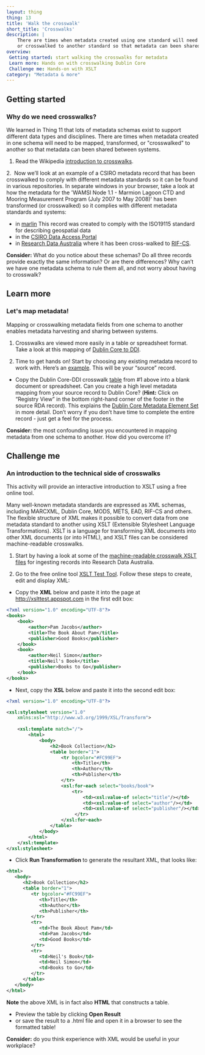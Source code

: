 ```yaml
---
layout: thing
thing: 13
title: 'Walk the crosswalk'
short_title: 'Crosswalks'
description: |
    There are times when metadata created using one standard will need to be transformed
    or crosswalked to another standard so that metadata can been shared between systems.
overview:
 Getting started: start walking the crosswalks for metadata
 Learn more: Hands on with crosswalking Dublin Core
 Challenge me: Hands-on with XSLT
category: "Metadata & more"
---
```

## Getting started
### Why do we need crosswalks?

We learned in Thing 11 that lots of metadata schemas exist to support
different data types and disciplines. There are times when metadata
created in one schema will need to be mapped, transformed, or "crosswalked" to
another so that metadata can been shared between systems.

1. Read the Wikipedia [introduction to
crosswalks](https://en.wikipedia.org/wiki/Schema_crosswalk).

2.  Now we’ll look at an example of a CSIRO metadata record that has been
crosswalked to comply with different metadata standards so it can be
found in various repositories. In separate windows in your browser, take
a look at how the metadata for the 'WAMSI Node 1.1 - Marmion Lagoon CTD and Mooring Measurement Program (July 2007 to May 2008)' has been transformed (or crosswalked) so it complies with different metadata standards and
systems:

-   in [marlin](http://www.marine.csiro.au/marq/edd_search.Browse_Citation?txtSession=8603)
    This record was created to comply with the ISO19115 standard for
    describing geospatial data
-   in the [CSIRO Data Access Portal](http://doi.org/10.4225/08/50F624A9E6D5C "CSIRO data access portal - record")
-   in [Research Data Australia](https://researchdata.ands.org.au/wamsi-node-11-2007-2008/444960/ "Research data Australia record") where it has been cross-walked to [RIF-CS](https://documentation.ands.org.au/display/DOC/About+RIF-CS).

**Consider:** What do you notice about these schemas? Do all three
records provide exactly the same information? Or are there differences?
Why can’t we have one metadata schema to rule them all, and not worry
about having to crosswalk?

## Learn more
### Let's map metadata!

Mapping or crosswalking metadata fields from one schema to another enables
metadata harvesting and sharing between systems.

1. Crosswalks are viewed more easily in a table or spreadsheet format.
Take a look at this mapping of [Dublin Core to DDI](http://www.ddialliance.org/resources/ddi-profiles/dc "Dublin core example").

2. Time to get hands on! Start by choosing any existing metadata record
to work with. Here’s an [example](https://researchdata.ands.org.au/eeg-perception-microtones-information-stimuli).
This will be your “source” record. 
-  Copy the Dublin Core-DDI crosswalk [table](http://www.ddialliance.org/resources/ddi-profiles/dc "DDI crosswalk table")
from \#1 above into a blank document or spreadsheet. 
Can you create a high level metadata mapping from your source record to Dublin Core? (**Hint:** Click on
“Registry View” in the bottom right-hand corner of the footer in the source RDA
record). This explains the [Dublin Core Metadata Element Set](https://www.dublincore.org/specifications/dublin-core/dcmi-terms/#section-3 "Dublin core set explained in more detail") in more detail.
Don’t worry if you don’t have time to complete the entire record - just
get a feel for the process.

**Consider:** the most confounding issue you encountered in mapping metadata from one schema to another. How did you overcome it?

## Challenge me
### An introduction to the technical side of crosswalks

This activity will provide an interactive introduction to XSLT using a
free online tool.

Many well-known metadata standards are expressed as XML schemas,
including MARCXML, Dublin Core, MODS, METS, EAD, RIF-CS and others. The
flexible structure of XML makes it possible to convert data from one
metadata standard to another using XSLT (Extensible Stylesheet
Language Transformations). XSLT is a language for transforming XML documents
into other XML documents (or into HTML), and XSLT files can be considered machine-readable crosswalks.

1. Start by having a look at some of the [machine-readable crosswalk XSLT files](http://www.ands.org.au/online-services/rif-cs-schema/crosswalks-transform-your-metadata "Research Data Australia crosswalks") for ingesting records into Research Data Australia.

2. Go to the free online tool [XSLT Test Tool](http://xslttest.appspot.com/ "XSLT test tool").
Follow these steps to create, edit and display XML:

-  Copy the **XML** below and paste it into the page at http://xslttest.appspot.com in the first edit box:

```xml
<?xml version="1.0" encoding="UTF-8"?>
<books>
    <book>
        <author>Pam Jacobs</author>
        <title>The Book About Pam</title>
        <publisher>Good Books</publisher>
    </book>
    <book>
        <author>Neil Simon</author>
        <title>Neil's Book</title>
        <publisher>Books to Go</publisher>
    </book>
</books>
```

- Next, copy the **XSL** below and paste it into the second edit box:

```xml
<?xml version="1.0" encoding="UTF-8"?>

<xsl:stylesheet version="1.0"
    xmlns:xsl="http://www.w3.org/1999/XSL/Transform">
    
    <xsl:template match="/">
        <html>
            <body>
                <h2>Book Collection</h2>
                <table border="1">
                    <tr bgcolor="#FC99EF">
                        <th>Title</th>
                        <th>Author</th>
                        <th>Publisher</th>
                    </tr>
                    <xsl:for-each select="books/book">
                        <tr>
                            <td><xsl:value-of select="title"/></td>
                            <td><xsl:value-of select="author"/></td>
                            <td><xsl:value-of select="publisher"/></td>
                         </tr>
                    </xsl:for-each>
                </table>
            </body>
        </html>
    </xsl:template>
</xsl:stylesheet>
```

-  Click **Run Transformation** to generate the resultant XML, that looks like:

```xml
<html>
   <body>
      <h2>Book Collection</h2>
      <table border="1">
         <tr bgcolor="#FC99EF">
            <th>Title</th>
            <th>Author</th>
            <th>Publisher</th>
         </tr>
         <tr>
            <td>The Book About Pam</td>
            <td>Pam Jacobs</td>
            <td>Good Books</td>
         </tr>
         <tr>
            <td>Neil's Book</td>
            <td>Neil Simon</td>
            <td>Books to Go</td>
         </tr>
      </table>
   </body>
</html>
```

**Note** the above XML is in fact also **HTML** that constructs a table.

- Preview the table by clicking **Open Result**
- or save the result to a .html file and open it in a browser to see the formatted table!

**Consider:** do you think experience with XML would be useful in your
workplace?
